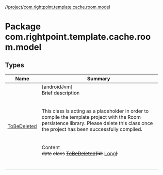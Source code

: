 //[project](../index.md)/[com.rightpoint.template.cache.room.model](index.md)



# Package com.rightpoint.template.cache.room.model


## Types

|  Name|  Summary|
|---|---|
| [ToBeDeleted](-to-be-deleted/index.md)| [androidJvm]  <br>Brief description  <br><br><br>This class is acting as a placeholder in order to compile the template project with the Room persistence library. Please delete this class once the project has been successfully compiled.<br><br>  <br>Content  <br>~~data~~ ~~class~~ [~~ToBeDeleted~~](-to-be-deleted/index.md)~~(~~~~**id**~~~~:~~ [Long](https://kotlinlang.org/api/latest/jvm/stdlib/kotlin/-long/index.html)~~)~~  <br><br><br>
